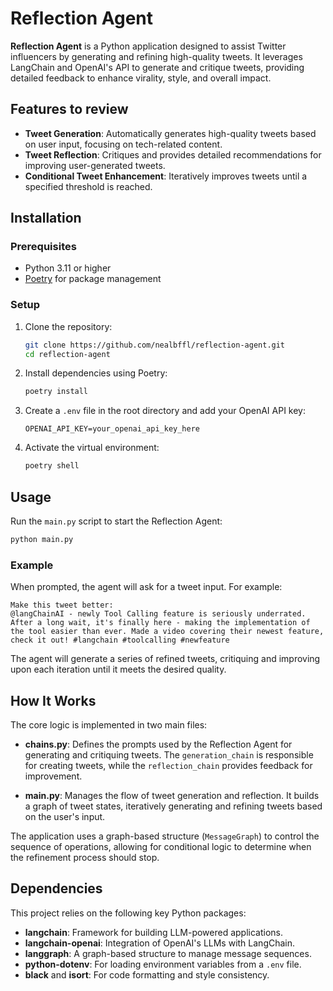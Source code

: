# Reflection Agent

**Reflection Agent** is a Python application designed to assist Twitter influencers by generating and refining high-quality tweets. It leverages LangChain and OpenAI's API to generate and critique tweets, providing detailed feedback to enhance virality, style, and overall impact.

## Features to review

- **Tweet Generation**: Automatically generates high-quality tweets based on user input, focusing on tech-related content.
- **Tweet Reflection**: Critiques and provides detailed recommendations for improving user-generated tweets.
- **Conditional Tweet Enhancement**: Iteratively improves tweets until a specified threshold is reached.

## Installation

### Prerequisites

- Python 3.11 or higher
- [Poetry](https://python-poetry.org/) for package management

### Setup

1. Clone the repository:
   ```bash
   git clone https://github.com/nealbffl/reflection-agent.git
   cd reflection-agent
   ```

2. Install dependencies using Poetry:
   ```bash
   poetry install
   ```

3. Create a `.env` file in the root directory and add your OpenAI API key:
   ```plaintext
   OPENAI_API_KEY=your_openai_api_key_here
   ```

4. Activate the virtual environment:
   ```bash
   poetry shell
   ```

## Usage

Run the `main.py` script to start the Reflection Agent:

```bash
python main.py
```

### Example

When prompted, the agent will ask for a tweet input. For example:

```plaintext
Make this tweet better:
@langChainAI - newly Tool Calling feature is seriously underrated. After a long wait, it's finally here - making the implementation of the tool easier than ever. Made a video covering their newest feature, check it out! #langchain #toolcalling #newfeature
```

The agent will generate a series of refined tweets, critiquing and improving upon each iteration until it meets the desired quality.

## How It Works

The core logic is implemented in two main files:

- **chains.py**: Defines the prompts used by the Reflection Agent for generating and critiquing tweets. The `generation_chain` is responsible for creating tweets, while the `reflection_chain` provides feedback for improvement.
  
- **main.py**: Manages the flow of tweet generation and reflection. It builds a graph of tweet states, iteratively generating and refining tweets based on the user's input.

The application uses a graph-based structure (`MessageGraph`) to control the sequence of operations, allowing for conditional logic to determine when the refinement process should stop.

## Dependencies

This project relies on the following key Python packages:

- **langchain**: Framework for building LLM-powered applications.
- **langchain-openai**: Integration of OpenAI's LLMs with LangChain.
- **langgraph**: A graph-based structure to manage message sequences.
- **python-dotenv**: For loading environment variables from a `.env` file.
- **black** and **isort**: For code formatting and style consistency.

